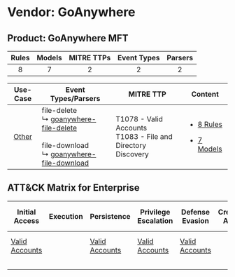 Vendor: GoAnywhere
==================
Product: GoAnywhere MFT
-----------------------
| Rules | Models | MITRE TTPs | Event Types | Parsers |
|:-----:|:------:|:----------:|:-----------:|:-------:|
|   8   |   7    |     2      |      2      |    2    |

|                Use-Case                | Event Types/Parsers                                                                                                                                                                                        | MITRE TTP                                                          | Content                                                                                                    |
|:--------------------------------------:| ---------------------------------------------------------------------------------------------------------------------------------------------------------------------------------------------------------- | ------------------------------------------------------------------ | ---------------------------------------------------------------------------------------------------------- |
| [Other](../../../UseCases/uc_other.md) |  file-delete<br> ↳ [goanywhere-file-delete](Parsers/parserContent_goanywhere-file-delete.md)<br><br> file-download<br> ↳ [goanywhere-file-download](Parsers/parserContent_goanywhere-file-download.md)<br> | T1078 - Valid Accounts<br>T1083 - File and Directory Discovery<br> | [<ul><li>8 Rules</li></ul><ul><li>7 Models</li></ul>](Rules_Models/r_m_goanywhere_goanywhere_mft_Other.md) |

ATT&CK Matrix for Enterprise
----------------------------
| Initial Access                                                      | Execution | Persistence                                                         | Privilege Escalation                                                | Defense Evasion                                                     | Credential Access | Discovery                                                                         | Lateral Movement | Collection | Command and Control | Exfiltration | Impact |
| ------------------------------------------------------------------- | --------- | ------------------------------------------------------------------- | ------------------------------------------------------------------- | ------------------------------------------------------------------- | ----------------- | --------------------------------------------------------------------------------- | ---------------- | ---------- | ------------------- | ------------ | ------ |
| [Valid Accounts](https://attack.mitre.org/techniques/T1078)<br><br> |           | [Valid Accounts](https://attack.mitre.org/techniques/T1078)<br><br> | [Valid Accounts](https://attack.mitre.org/techniques/T1078)<br><br> | [Valid Accounts](https://attack.mitre.org/techniques/T1078)<br><br> |                   | [File and Directory Discovery](https://attack.mitre.org/techniques/T1083)<br><br> |                  |            |                     |              |        |